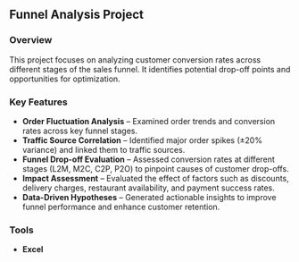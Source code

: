 ## Funnel Analysis Project

### Overview
This project focuses on analyzing customer conversion rates across different stages of the sales funnel. It identifies potential drop-off points and opportunities for optimization.

### Key Features
- **Order Fluctuation Analysis** – Examined order trends and conversion rates across key funnel stages.
- **Traffic Source Correlation** – Identified major order spikes (±20% variance) and linked them to traffic sources.
- **Funnel Drop-off Evaluation** – Assessed conversion rates at different stages (L2M, M2C, C2P, P2O) to pinpoint causes of customer drop-offs.
- **Impact Assessment** – Evaluated the effect of factors such as discounts, delivery charges, restaurant availability, and payment success rates.
- **Data-Driven Hypotheses** – Generated actionable insights to improve funnel performance and enhance customer retention.

### Tools
- **Excel**  
